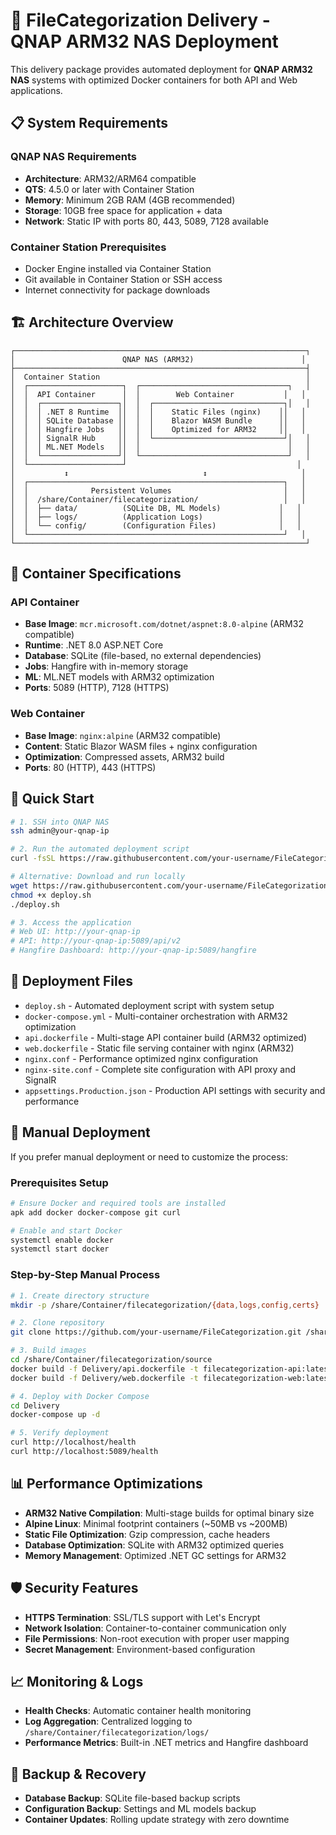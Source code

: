 # 🚀 FileCategorization Delivery - QNAP ARM32 NAS Deployment

This delivery package provides automated deployment for **QNAP ARM32 NAS** systems with optimized Docker containers for both API and Web applications.

## 📋 **System Requirements**

### **QNAP NAS Requirements**
- **Architecture**: ARM32/ARM64 compatible
- **QTS**: 4.5.0 or later with Container Station
- **Memory**: Minimum 2GB RAM (4GB recommended)
- **Storage**: 10GB free space for application + data
- **Network**: Static IP with ports 80, 443, 5089, 7128 available

### **Container Station Prerequisites**
- Docker Engine installed via Container Station
- Git available in Container Station or SSH access
- Internet connectivity for package downloads

## 🏗️ **Architecture Overview**

```
┌─────────────────────────────────────────────────────────────────┐
│                        QNAP NAS (ARM32)                        │
├─────────────────────────────────────────────────────────────────┤
│  Container Station                                              │
│  ┌─────────────────────┐  ┌─────────────────────────────────┐   │
│  │  API Container      │  │        Web Container           │   │
│  │  ┌─────────────────┐│  │  ┌─────────────────────────────┐│   │
│  │  │ .NET 8 Runtime  ││  │  │    Static Files (nginx)    ││   │
│  │  │ SQLite Database ││  │  │    Blazor WASM Bundle      ││   │
│  │  │ Hangfire Jobs   ││  │  │    Optimized for ARM32     ││   │
│  │  │ SignalR Hub     ││  │  └─────────────────────────────┘│   │
│  │  │ ML.NET Models   ││  │                                 │   │
│  │  └─────────────────┘│  └─────────────────────────────────┘   │
│  └─────────────────────┘                                      │
│           ↕                              ↕                     │
│  ┌─────────────────────────────────────────────────────────┐   │
│  │              Persistent Volumes                         │   │
│  │  /share/Container/filecategorization/                   │   │
│  │  ├── data/          (SQLite DB, ML Models)             │   │
│  │  ├── logs/          (Application Logs)                 │   │
│  │  └── config/        (Configuration Files)              │   │
│  └─────────────────────────────────────────────────────────┘   │
└─────────────────────────────────────────────────────────────────┘
```

## 🐳 **Container Specifications**

### **API Container**
- **Base Image**: `mcr.microsoft.com/dotnet/aspnet:8.0-alpine` (ARM32 compatible)
- **Runtime**: .NET 8.0 ASP.NET Core
- **Database**: SQLite (file-based, no external dependencies)
- **Jobs**: Hangfire with in-memory storage
- **ML**: ML.NET models with ARM32 optimization
- **Ports**: 5089 (HTTP), 7128 (HTTPS)

### **Web Container**  
- **Base Image**: `nginx:alpine` (ARM32 compatible)
- **Content**: Static Blazor WASM files + nginx configuration
- **Optimization**: Compressed assets, ARM32 build
- **Ports**: 80 (HTTP), 443 (HTTPS)

## 🚀 **Quick Start**

```bash
# 1. SSH into QNAP NAS
ssh admin@your-qnap-ip

# 2. Run the automated deployment script
curl -fsSL https://raw.githubusercontent.com/your-username/FileCategorization/main/Delivery/deploy.sh | bash

# Alternative: Download and run locally
wget https://raw.githubusercontent.com/your-username/FileCategorization/main/Delivery/deploy.sh
chmod +x deploy.sh
./deploy.sh

# 3. Access the application
# Web UI: http://your-qnap-ip
# API: http://your-qnap-ip:5089/api/v2
# Hangfire Dashboard: http://your-qnap-ip:5089/hangfire
```

## 📁 **Deployment Files**

- `deploy.sh` - Automated deployment script with system setup
- `docker-compose.yml` - Multi-container orchestration with ARM32 optimization
- `api.dockerfile` - Multi-stage API container build (ARM32 optimized)
- `web.dockerfile` - Static file serving container with nginx (ARM32)
- `nginx.conf` - Performance optimized nginx configuration
- `nginx-site.conf` - Complete site configuration with API proxy and SignalR
- `appsettings.Production.json` - Production API settings with security and performance

## 🔧 **Manual Deployment**

If you prefer manual deployment or need to customize the process:

### Prerequisites Setup
```bash
# Ensure Docker and required tools are installed
apk add docker docker-compose git curl

# Enable and start Docker
systemctl enable docker
systemctl start docker
```

### Step-by-Step Manual Process
```bash
# 1. Create directory structure
mkdir -p /share/Container/filecategorization/{data,logs,config,certs}

# 2. Clone repository
git clone https://github.com/your-username/FileCategorization.git /share/Container/filecategorization/source

# 3. Build images
cd /share/Container/filecategorization/source
docker build -f Delivery/api.dockerfile -t filecategorization-api:latest .
docker build -f Delivery/web.dockerfile -t filecategorization-web:latest .

# 4. Deploy with Docker Compose
cd Delivery
docker-compose up -d

# 5. Verify deployment
curl http://localhost/health
curl http://localhost:5089/health
```

## 📊 **Performance Optimizations**

- **ARM32 Native Compilation**: Multi-stage builds for optimal binary size
- **Alpine Linux**: Minimal footprint containers (~50MB vs ~200MB)
- **Static File Optimization**: Gzip compression, cache headers
- **Database Optimization**: SQLite with ARM32 optimized queries
- **Memory Management**: Optimized .NET GC settings for ARM32

## 🛡️ **Security Features**

- **HTTPS Termination**: SSL/TLS support with Let's Encrypt
- **Network Isolation**: Container-to-container communication only
- **File Permissions**: Non-root execution with proper user mapping
- **Secret Management**: Environment-based configuration

## 📈 **Monitoring & Logs**

- **Health Checks**: Automatic container health monitoring
- **Log Aggregation**: Centralized logging to `/share/Container/filecategorization/logs/`
- **Performance Metrics**: Built-in .NET metrics and Hangfire dashboard

## 🔄 **Backup & Recovery**

- **Database Backup**: SQLite file-based backup scripts
- **Configuration Backup**: Settings and ML models backup
- **Container Updates**: Rolling update strategy with zero downtime